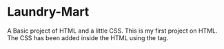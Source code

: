 # Laundry-Mart
A Basic project of HTML and a little CSS. This is my first project on HTML.
The CSS has been added inside the HTML using the <style> </style> tag.
